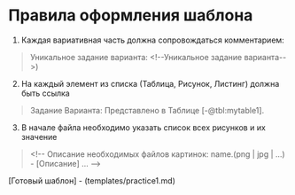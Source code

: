 # Правила оформления шаблона

1. Каждая вариативная часть должна сопровождаться комментарием:
> Уникальное задание варианта: \<!--Уникальное задание варианта-->)
2. На каждый элемент из списка (Таблица, Рисунок, Листинг) должна быть ссылка
> Задание Варианта: Представлено в Таблице [-@tbl:mytable1].
3. В начале файла необходимо указать список всех рисунков и их значение
> \<!--
> Описание необходимых файлов картинок:
> name.(png | jpg | ...) - [Описание]
> ...
> -->

[Готовый шаблон] - (templates/practice1.md)
